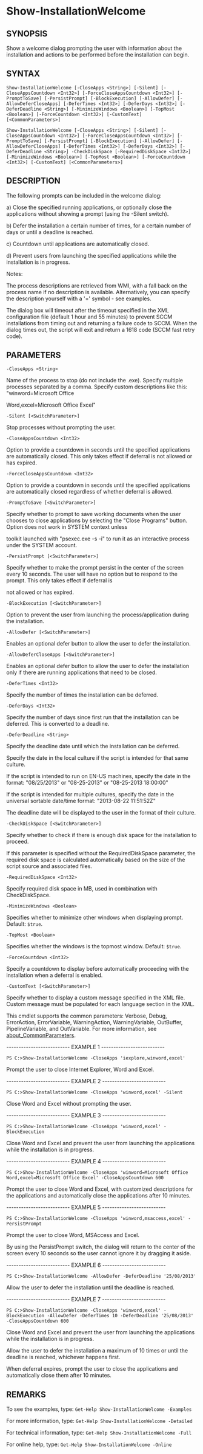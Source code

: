 # Show-InstallationWelcome

## SYNOPSIS

Show a welcome dialog prompting the user with information about the installation and actions to be performed before the installation can begin.

## SYNTAX

 `Show-InstallationWelcome [-CloseApps <String>] [-Silent] [-CloseAppsCountdown <Int32>] [-ForceCloseAppsCountdown <Int32>] [-PromptToSave] [-PersistPrompt] [-BlockExecution] [-AllowDefer] [-AllowDeferCloseApps] [-DeferTimes <Int32>] [-DeferDays <Int32>] [-DeferDeadline <String>] [-MinimizeWindows <Boolean>] [-TopMost <Boolean>] [-ForceCountdown <Int32>] [-CustomText] [<CommonParameters>]`

`Show-InstallationWelcome [-CloseApps <String>] [-Silent] [-CloseAppsCountdown <Int32>] [-ForceCloseAppsCountdown <Int32>] [-PromptToSave] [-PersistPrompt] [-BlockExecution] [-AllowDefer] [-AllowDeferCloseApps] [-DeferTimes <Int32>] [-DeferDays <Int32>] [-DeferDeadline <String>] -CheckDiskSpace [-RequiredDiskSpace <Int32>] [-MinimizeWindows <Boolean>] [-TopMost <Boolean>] [-ForceCountdown <Int32>] [-CustomText] [<CommonParameters>]`

## DESCRIPTION

The following prompts can be included in the welcome dialog:

a) Close the specified running applications, or optionally close the applications without showing a prompt (using the -Silent switch).

b) Defer the installation a certain number of times, for a certain number of days or until a deadline is reached.

c) Countdown until applications are automatically closed.

d) Prevent users from launching the specified applications while the installation is in progress.

Notes:

The process descriptions are retrieved from WMI, with a fall back on the process name if no description is available. Alternatively, you can specify the description yourself with a '=' symbol - see examples.

The dialog box will timeout after the timeout specified in the XML configuration file (default 1 hour and 55 minutes) to prevent SCCM installations from timing out and returning a failure code to SCCM. When the dialog times out, the script will exit and return a 1618 code (SCCM fast retry code).

## PARAMETERS

`-CloseApps <String>`

Name of the process to stop (do not include the .exe). Specify multiple processes separated by a comma. Specify custom descriptions like this: "winword=Microsoft Office

Word,excel=Microsoft Office Excel"

`-Silent [<SwitchParameter>]`

Stop processes without prompting the user.

`-CloseAppsCountdown <Int32>`

Option to provide a countdown in seconds until the specified applications are automatically closed. This only takes effect if deferral is not allowed or has expired.

`-ForceCloseAppsCountdown <Int32>`

Option to provide a countdown in seconds until the specified applications are automatically closed regardless of whether deferral is allowed.

`-PromptToSave [<SwitchParameter>]`

Specify whether to prompt to save working documents when the user chooses to close applications by selecting the "Close Programs" button. Option does not work in SYSTEM context unless

toolkit launched with "psexec.exe -s -i" to run it as an interactive process under the SYSTEM account.

`-PersistPrompt [<SwitchParameter>]`

Specify whether to make the prompt persist in the center of the screen every 10 seconds. The user will have no option but to respond to the prompt. This only takes effect if deferral is

not allowed or has expired.

`-BlockExecution [<SwitchParameter>]`

Option to prevent the user from launching the process/application during the installation.

`-AllowDefer [<SwitchParameter>]`

Enables an optional defer button to allow the user to defer the installation.

`-AllowDeferCloseApps [<SwitchParameter>]`

Enables an optional defer button to allow the user to defer the installation only if there are running applications that need to be closed.

`-DeferTimes <Int32>`

Specify the number of times the installation can be deferred.

`-DeferDays <Int32>`

Specify the number of days since first run that the installation can be deferred. This is converted to a deadline.

`-DeferDeadline <String>`

Specify the deadline date until which the installation can be deferred.

Specify the date in the local culture if the script is intended for that same culture.

If the script is intended to run on EN-US machines, specify the date in the format: "08/25/2013" or "08-25-2013" or "08-25-2013 18:00:00"

If the script is intended for multiple cultures, specify the date in the universal sortable date/time format: "2013-08-22 11:51:52Z"

The deadline date will be displayed to the user in the format of their culture.

`-CheckDiskSpace [<SwitchParameter>]`

Specify whether to check if there is enough disk space for the installation to proceed.

If this parameter is specified without the RequiredDiskSpace parameter, the required disk space is calculated automatically based on the size of the script source and associated files.

`-RequiredDiskSpace <Int32>`

Specify required disk space in MB, used in combination with CheckDiskSpace.

`-MinimizeWindows <Boolean>`

Specifies whether to minimize other windows when displaying prompt. Default: `$true`.

`-TopMost <Boolean>`

Specifies whether the windows is the topmost window. Default: `$true`.

`-ForceCountdown <Int32>`

Specify a countdown to display before automatically proceeding with the installation when a deferral is enabled.

`-CustomText [<SwitchParameter>]`

Specify whether to display a custom message specified in the XML file. Custom message must be populated for each language section in the XML.

<CommonParameters>

This cmdlet supports the common parameters: Verbose, Debug, ErrorAction, ErrorVariable, WarningAction, WarningVariable, OutBuffer, PipelineVariable, and OutVariable. For more information, see [about_CommonParameters](https:/go.microsoft.com/fwlink/?LinkID=113216).

-------------------------- EXAMPLE 1 --------------------------

`PS C:>Show-InstallationWelcome -CloseApps 'iexplore,winword,excel'`

Prompt the user to close Internet Explorer, Word and Excel.

-------------------------- EXAMPLE 2 --------------------------

`PS C:>Show-InstallationWelcome -CloseApps 'winword,excel' -Silent`

Close Word and Excel without prompting the user.

-------------------------- EXAMPLE 3 --------------------------

`PS C:>Show-InstallationWelcome -CloseApps 'winword,excel' -BlockExecution`

Close Word and Excel and prevent the user from launching the applications while the installation is in progress.

-------------------------- EXAMPLE 4 --------------------------

`PS C:>Show-InstallationWelcome -CloseApps 'winword=Microsoft Office Word,excel=Microsoft Office Excel' -CloseAppsCountdown 600`

Prompt the user to close Word and Excel, with customized descriptions for the applications and automatically close the applications after 10 minutes.

-------------------------- EXAMPLE 5 --------------------------

`PS C:>Show-InstallationWelcome -CloseApps 'winword,msaccess,excel' -PersistPrompt`

Prompt the user to close Word, MSAccess and Excel.

By using the PersistPrompt switch, the dialog will return to the center of the screen every 10 seconds so the user cannot ignore it by dragging it aside.

-------------------------- EXAMPLE 6 --------------------------

`PS C:>Show-InstallationWelcome -AllowDefer -DeferDeadline '25/08/2013'`

Allow the user to defer the installation until the deadline is reached.

-------------------------- EXAMPLE 7 --------------------------

`PS C:>Show-InstallationWelcome -CloseApps 'winword,excel' -BlockExecution -AllowDefer -DeferTimes 10 -DeferDeadline '25/08/2013' -CloseAppsCountdown 600`

Close Word and Excel and prevent the user from launching the applications while the installation is in progress.

Allow the user to defer the installation a maximum of 10 times or until the deadline is reached, whichever happens first.

When deferral expires, prompt the user to close the applications and automatically close them after 10 minutes.

## REMARKS

To see the examples, type: `Get-Help Show-InstallationWelcome -Examples`

For more information, type: `Get-Help Show-InstallationWelcome -Detailed`

For technical information, type: `Get-Help Show-InstallationWelcome -Full`

For online help, type: `Get-Help Show-InstallationWelcome -Online`

